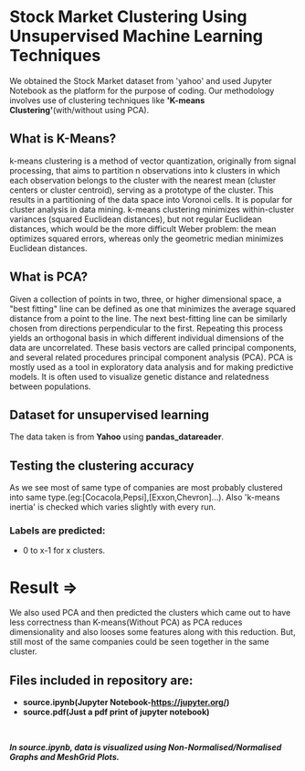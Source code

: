 # Stock Market Clustering Using Unsupervised Machine Learning Techniques
We obtained the Stock Market dataset from 'yahoo' and used Jupyter Notebook as the platform for the purpose of coding. Our methodology involves use of clustering techniques like **'K-means Clustering'**(with/without using PCA).
## What is K-Means?
k-means clustering is a method of vector quantization, originally from signal processing, that aims to partition n observations into k clusters in which each observation belongs to the cluster with the nearest mean (cluster centers or cluster centroid), serving as a prototype of the cluster. This results in a partitioning of the data space into Voronoi cells. It is popular for cluster analysis in data mining. k-means clustering minimizes within-cluster variances (squared Euclidean distances), but not regular Euclidean distances, which would be the more difficult Weber problem: the mean optimizes squared errors, whereas only the geometric median minimizes Euclidean distances.
## What is PCA?
Given a collection of points in two, three, or higher dimensional space, a "best fitting" line can be defined as one that minimizes the average squared distance from a point to the line. The next best-fitting line can be similarly chosen from directions perpendicular to the first. Repeating this process yields an orthogonal basis in which different individual dimensions of the data are uncorrelated. These basis vectors are called principal components, and several related procedures principal component analysis (PCA).
PCA is mostly used as a tool in exploratory data analysis and for making predictive models. It is often used to visualize genetic distance and relatedness between populations.
## Dataset for unsupervised learning
The data taken is from **Yahoo** using **pandas_datareader**.
## Testing the clustering accuracy
As we see most of same type of companies are most probably clustered into same type.(eg:[Cocacola,Pepsi],[Exxon,Chevron]...).
Also 'k-means inertia' is checked which varies slightly with every run.
### Labels are predicted:
- 0 to x-1 for x clusters.
# Result =>
We also used PCA and then predicted the clusters which came out to have less correctness than K-means(Without PCA) as PCA reduces dimensionality and also looses some features along with this reduction. But, still most of the same companies could be seen together in the same cluster.

## Files included in repository are:
- **source.ipynb(Jupyter Notebook-https://jupyter.org/)**
- **source.pdf(Just a pdf print of jupyter notebook)**
<br />

***In source.ipynb, data is visualized using Non-Normalised/Normalised Graphs and MeshGrid Plots.***
